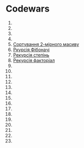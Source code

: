 # Codewars

1. [](https://www.codewars.com/kata/57a0e5c372292dd76d000d7e)
1. [](https://www.codewars.com/kata/5777fe3f355edbf0a5000d11)
1. [](https://www.codewars.com/kata/51e0007c1f9378fa810002a9)
1. [](https://habr.com/ru/post/275813/)
1. [Сортування 2-мірного масиву]()
1. [Ркурсія Фібоначі]()
1. [Рекурсія степінь]()
1. [Рекурсія факторіал]()
1. [](https://www.codewars.com/kata/5a036ecb2b651d696f00007c)
1. [](https://www.codewars.com/kata/5b4e779c578c6a898e0005c5)
1. [](https://www.codewars.com/kata/5a1c28f9c9fc0ef2e900013b)
1. [](https://www.codewars.com/kata/5722cc50785220ac8b00129b)
1. [](https://www.codewars.com/kata/5937ae46377144bb2f000029)
1. []()
1. []()
1. []()
1. []()
1. []()
1. []()
1. []()
1. []()
1. []()
1. [](https://www.codewars.com/kata/563b662a59afc2b5120000c6)
